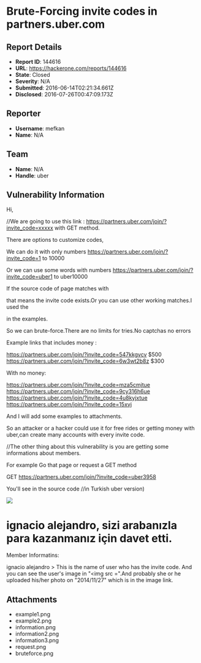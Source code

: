 # Brute-Forcing invite codes  in partners.uber.com 

## Report Details
- **Report ID**: 144616
- **URL**: https://hackerone.com/reports/144616
- **State**: Closed
- **Severity**: N/A
- **Submitted**: 2016-06-14T02:21:34.661Z
- **Disclosed**: 2016-07-26T00:47:09.173Z

## Reporter
- **Username**: mefkan
- **Name**: N/A

## Team
- **Name**: N/A
- **Handle**: uber

## Vulnerability Information
Hi,

//We are going to use this link : https://partners.uber.com/join/?invite_code=xxxxx with GET method.

There are  options to customize codes,

We can do it with only numbers 
https://partners.uber.com/join/?invite_code=1 to 10000

Or we can use some words with numbers
https://partners.uber.com/join/?invite_code=uber1 to uber10000

If the source code of  page matches with  <p class="delta flush">  that means the invite code exists.Or you can use other working matches.I used the <p class="delta flush"> in the examples.

So we can brute-force.There are no limits for tries.No captchas no errors

Example links that includes money :

https://partners.uber.com/join/?invite_code=547kkgvcv $500
https://partners.uber.com/join/?invite_code=6w3wt2b8z $300

With no money:

https://partners.uber.com/join/?invite_code=mza5cmjtue
https://partners.uber.com/join/?invite_code=9cy316h6ue
https://partners.uber.com/join/?invite_code=4u8kyjxtue
https://partners.uber.com/join/?invite_code=15xvj

And I will add some examples to attachments.

So an attacker or a hacker could use it for free rides or getting money with uber,can create many accounts with every  invite code.

//The other thing about this vulnerability is you are getting some informations about members.

For example Go that page or request a GET method 

GET https://partners.uber.com/join/?invite_code=uber3958

You'll see in the source code //in Turkish uber version)

<img src="https://d297l2q4lq2ras.cloudfront.net/nomad/2014/11/27/20/480x480_id_6dae6e16-0990-4cef-ad6b-1ddf3497d1b4.jpeg">
        </div>
          <h1 class="flush--bottom">ignacio alejandro, sizi arabanızla para kazanmanız için davet etti.</h1>

Member Informatins:

ignacio alejandro > This is the name of user who has the invite code.
And you can see the user's image in "<img src =".And probably she or he uploaded his/her photo on "2014/11/27" which is in the image link.



## Attachments
- example1.png
- example2.png
- information.png
- information2.png
- information3.png
- request.png
- bruteforce.png
